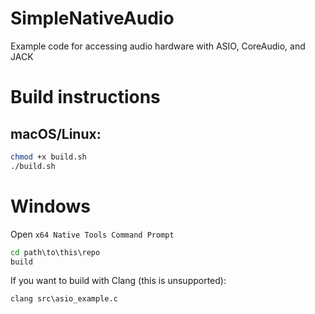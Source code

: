 # SimpleNativeAudio
Example code for accessing audio hardware with ASIO, CoreAudio, and JACK

# Build instructions

## macOS/Linux:

```bash
chmod +x build.sh
./build.sh
```

# Windows

Open `x64 Native Tools Command Prompt`

```cmd
cd path\to\this\repo
build
```

If you want to build with Clang (this is unsupported):

```cmd
clang src\asio_example.c
```
